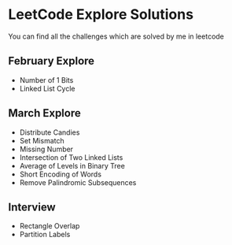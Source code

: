 # LeetCode Explore Solutions

You can find all the challenges which are solved by me in leetcode

## February Explore

* Number of 1 Bits
* Linked List Cycle

## March Explore

* Distribute Candies
* Set Mismatch
* Missing Number
* Intersection of Two Linked Lists
* Average of Levels in Binary Tree
* Short Encoding of Words
* Remove Palindromic Subsequences

## Interview

* Rectangle Overlap
* Partition Labels